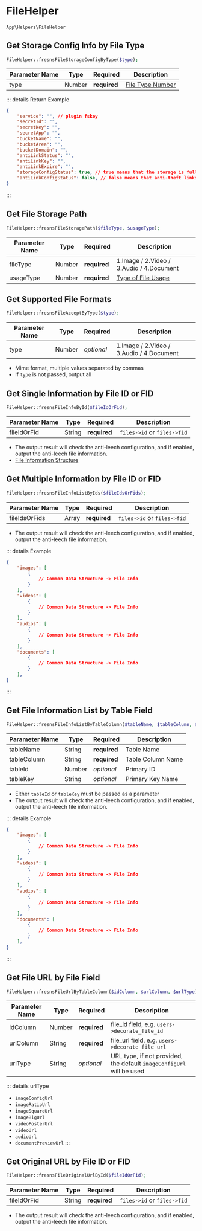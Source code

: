 # FileHelper

`App\Helpers\FileHelper`

## Get Storage Config Info by File Type

```php
FileHelper::fresnsFileStorageConfigByType($type);
```
| Parameter Name | Type | Required | Description |
| --- | --- | --- | --- |
| type | Number | **required** | [File Type Number](../../database/number.md#file-type) |

::: details Return Example
```json
{
    "service": "", // plugin fskey
    "secretId": "",
    "secretKey": "",
    "secretApp": "",
    "bucketName": "",
    "bucketArea": "",
    "bucketDomain": "",
    "antiLinkStatus": "",
    "antiLinkKey": "",
    "antiLinkExpire": "",
    "storageConfigStatus": true, // true means that the storage is fully configured
    "antiLinkConfigStatus": false, // false means that anti-theft links are not enabled
}
```
:::

## Get File Storage Path

```php
FileHelper::fresnsFileStoragePath($fileType, $usageType);
```
| Parameter Name | Type | Required | Description |
| --- | --- | --- | --- |
| fileType | Number | **required** | 1.Image / 2.Video / 3.Audio / 4.Document |
| usageType | Number | **required** | [Type of File Usage](../../database/number.md#type-of-file-usage) |

## Get Supported File Formats

```php
FileHelper::fresnsFileAcceptByType($type);
```
| Parameter Name | Type | Required | Description |
| --- | --- | --- | --- |
| type | Number | *optional* | 1.Image / 2.Video / 3.Audio / 4.Document |

- Mime format, multiple values separated by commas
- If `type` is not passed, output all

## Get Single Information by File ID or FID

```php
FileHelper::fresnsFileInfoById($fileIdOrFid);
```
| Parameter Name | Type | Required | Description |
| --- | --- | --- | --- |
| fileIdOrFid | String | **required** | `files->id` or `files->fid` |

- The output result will check the anti-leech configuration, and if enabled, output the anti-leech file information.
- [File Information Structure](../../extensions/plugin/storage.md#file-information-structure)

## Get Multiple Information by File ID or FID

```php
FileHelper::fresnsFileInfoListByIds($fileIdsOrFids);
```
| Parameter Name | Type | Required | Description |
| --- | --- | --- | --- |
| fileIdsOrFids | Array | **required** | `files->id` or `files->fid` |

- The output result will check the anti-leech configuration, and if enabled, output the anti-leech file information.

::: details Example
```json
{
    "images": [
        {
            // Common Data Structure -> File Info
        }
    ],
    "videos": [
        {
            // Common Data Structure -> File Info
        }
    ],
    "audios": [
        {
            // Common Data Structure -> File Info
        }
    ],
    "documents": [
        {
            // Common Data Structure -> File Info
        }
    ],
}
```
:::

## Get File Information List by Table Field

```php
FileHelper::fresnsFileInfoListByTableColumn($tableName, $tableColumn, $tableId, $tableKey);
```
| Parameter Name | Type | Required | Description |
| --- | --- | --- | --- |
| tableName | String | **required** | Table Name |
| tableColumn | String | **required** | Table Column Name |
| tableId | Number | *optional* | Primary ID |
| tableKey | String | *optional* | Primary Key Name |

- Either `tableId` or `tableKey` must be passed as a parameter
- The output result will check the anti-leech configuration, and if enabled, output the anti-leech file information.

::: details Example
```json
{
    "images": [
        {
            // Common Data Structure -> File Info
        }
    ],
    "videos": [
        {
            // Common Data Structure -> File Info
        }
    ],
    "audios": [
        {
            // Common Data Structure -> File Info
        }
    ],
    "documents": [
        {
            // Common Data Structure -> File Info
        }
    ],
}
```
:::

## Get File URL by File Field

```php
FileHelper::fresnsFileUrlByTableColumn($idColumn, $urlColumn, $urlType);
```
| Parameter Name | Type | Required | Description |
| --- | --- | --- | --- |
| idColumn | Number | **required** | file_id field, e.g. `users->decorate_file_id` |
| urlColumn | String | **required** | file_url field, e.g. `users->decorate_file_url` |
| urlType | String | *optional* | URL type, if not provided, the default `imageConfigUrl` will be used |

::: details urlType
- `imageConfigUrl`
- `imageRatioUrl`
- `imageSquareUrl`
- `imageBigUrl`
- `videoPosterUrl`
- `videoUrl`
- `audioUrl`
- `documentPreviewUrl`
:::

## Get Original URL by File ID or FID

```php
FileHelper::fresnsFileOriginalUrlById($fileIdOrFid);
```
| Parameter Name | Type | Required | Description |
| --- | --- | --- | --- |
| fileIdOrFid | String | **required** | `files->id` or `files->fid` |

- The output result will check the anti-leech configuration, and if enabled, output the anti-leech file information.
